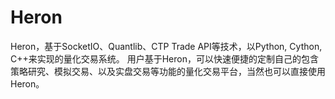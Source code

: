 # Heron

Heron，基于SocketIO、Quantlib、CTP Trade API等技术，以Python, Cython, C++来实现的量化交易系统。
用户基于Heron，可以快速便捷的定制自己的包含策略研究、模拟交易、以及实盘交易等功能的量化交易平台，当然也可以直接使用Heron。
